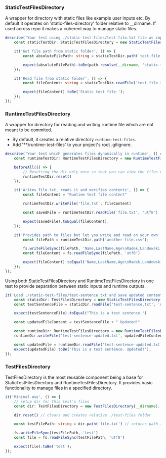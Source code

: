 ### StaticTestFilesDirectory 

A wrapper for directory with static files like example user inputs etc.
By default it operates on 'static-files-directory' folder relative to __dirname.
If used across repo it makes a coherent way to manage static files.
```typescript
describe('Your test using ./static-test-files/test-file.txt file as input', () => {
    const staticTestDir: StaticTestFilesDirectory = new StaticTestFilesDirectory(__dirname);

    it('Get file path from static folder', () => {
        const absoluteFilePath: string = staticTestDir.path('test-file.txt')

        expect(absoluteFilePath).toBe(path.resolve(__dirname, 'static-test-files', 'test-file.txt'));
    });

    it('Read file from static folder', () => {
        const fileContent: string = staticTestDir.readFile('test-file.txt', 'utf8')

        expect(fileContent).toBe('Static test file.');
    });
});
```
### RuntimeTestFilesDirectory
A wrapper for directory for reading and writing runtime file which are not meant to be commited. 
- By default, it creates a relative directory `runtime-test-files`. 
- Add '**/runtime-test-files' to your project's root .gitignore.
```typescript
describe('Your test which generates files dynamically in runtime', () => {
    const runtimeTestDir: RuntimeTestFilesDirectory = new RuntimeTestFilesDirectory(__dirname);

    beforeAll(() => {
        // Resetting the dir only once so that you can view the files during tests debug
        runtimeTestDir.reset()
    });

    it('Writes file.txt, reads it and verifies contents', () => {
        const fileContent = "Runtime test file content"

        runtimeTestDir.writeFile('file.txt', fileContent)

        const savedFile = runtimeTestDir.readFile('file.txt', 'utf8')

        expect(savedFile).toEqual(fileContent);
    });

    it('Provides path to files but let you write and read on your own', () => {
        const filePath = runtimeTestDir.path('another-file.csv');

        fs.writeFileSync(filePath, 'Name,LastName,Age\nRadek,Landowski,22')
        const fileContent = fs.readFileSync(filePath, 'utf8')

        expect(fileContent).toEqual('Name,LastName,Age\nRadek,Landowski,22');
    });
});
```

Using both StaticTestFilesDirectory and RuntimeTestFilesDirectory in one test to provide separation between static inputs and runtime outputs.
```typescript
it('Load ./static-test-files/test-sentence.txt and save updated content in ./runtime-test-files/test.sentence.updated.txt', () => {
    const staticDir: TestFilesDirectory = new StaticTestFilesDirectory(__dirname)
    const testSentenceFile = staticDir.readFile('test-sentence.txt', 'utf8')

    expect(testSentenceFile).toEqual("This is a test sentence.")

    const updatedFileContent = testSentenceFile + " Updated!"

    const runtimeDir: RuntimeTestFilesDirectory = new RuntimeTestFilesDirectory(__dirname)
    runtimeDir.writeFile('test-sentence-updated.txt', updatedFileContent)

    const updatedFile = runtimeDir.readFile('test-sentence-updated.txt', 'utf8')
    expect(updatedFile).toBe('This is a test sentence. Updated!');
});
```

### TestFilesDirectory

TestFilesDirectory is the most reusable component being a base for StaticTestFilesDirectory and RuntimeTestFilesDirectory. It provides basic functionality to manage files in a specified directory.
```typescript
it('Minimal use', () => {
    // setup dir for this test's files
    const dir: TestFilesDirectory = new TestFilesDirectory(__dirname);

    dir.reset() // clears and creates relative ./test-files folder

    const testFilePath: string = dir.path('file.txt') // returns path to ./test-files/file.txt

    fs.writeFileSync(testFilePath, 'test')
    const file = fs.readFileSync(testFilePath, 'utf8')

    expect(file).toBe('test');
});
```